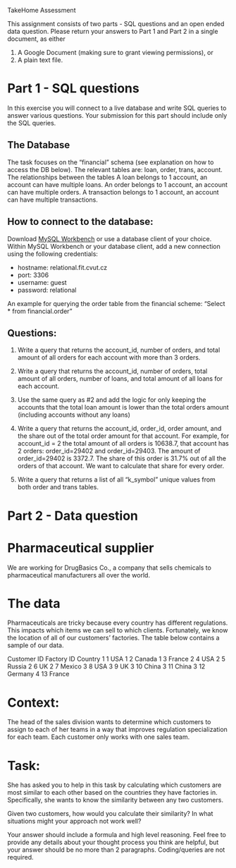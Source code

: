 TakeHome Assessment

This assignment consists of two parts - SQL questions and an open ended data question. 
Please return your answers to Part 1 and Part 2 in a single document, as either 
1. A Google Document (making sure to grant viewing permissions), or 
1. A plain text file.

# Part 1 - SQL questions
In this exercise you will connect to a live database and write SQL queries to answer various questions. Your submission for this part should include only the SQL queries. 


## The Database
The task focuses on the “financial” schema (see explanation on how to access the DB below). 
The relevant tables are: loan, order, trans, account.
The relationships between the tables
A loan belongs to 1 account, an account can have multiple loans.
An order belongs to 1 account, an account can have multiple orders.
A transaction belongs to 1 account, an account can have multiple transactions.


## How to connect to the database:
Download [MySQL Workbench](https://www.mysql.com/products/workbench/) or use a database client of your choice.
Within MySQL Workbench or your database client, add a new connection using the following credentials:

- hostname: relational.fit.cvut.cz
- port: 3306
- username: guest
- password: relational

An example for querying the order table from the financial scheme:
“Select * from financial.order”

## Questions:
1. Write a query that returns the account_id, number of orders, and total amount of all orders for each account with more than 3 orders.

1. Write a query that returns the account_id, number of orders, total amount of all orders, number of loans, and total amount of all loans for each account.

1. Use the same query as #2 and add the logic for only keeping the accounts that the total loan amount is lower than the total orders amount (including accounts without any loans)

1. Write a query that returns the account_id, order_id, order amount, and the share out of the total order amount for that account.
For example, for account_id = 2 the total amount of all orders is 10638.7, that account has 2 orders: order_id=29402  and order_id=29403. The amount of order_id=29402 is 3372.7. The share of this order is 31.7% out of all the orders of that account. We want to calculate that share for every order.

1. Write a query that returns a list of all “k_symbol” unique values from both order and trans tables.
	


# Part 2 - Data question

# Pharmaceutical supplier
We are working for DrugBasics Co., a company that sells chemicals to pharmaceutical manufacturers all over the world. 

# The data
Pharmaceuticals are tricky because every country has different regulations. This impacts which items we can sell to which clients. Fortunately, we know the location of all of our customers’ factories. The table below contains a sample of our data.

Customer ID
Factory ID
Country
1
1
USA
1
2
Canada
1
3
France
2
4
USA
2
5
Russia
2
6
UK
2
7
Mexico
3
8
USA
3
9
UK
3
10
China
3
11
China
3
12
Germany
4
13
France


# Context:
The head of the sales division wants to determine which customers to assign to each of her teams in a way that improves regulation specialization for each team. Each customer only works with one sales team.

# Task:
She has asked you to help in this task by calculating which customers are most similar to each other based on the countries they have factories in. Specifically, she wants to know the similarity between any two customers.

Given two customers, how would you calculate their similarity? In what situations might your approach not work well?

Your answer should include a formula and high level reasoning. Feel free to provide any details about your thought process you think are helpful, but your answer should be no more than 2 paragraphs. Coding/queries are not required.


